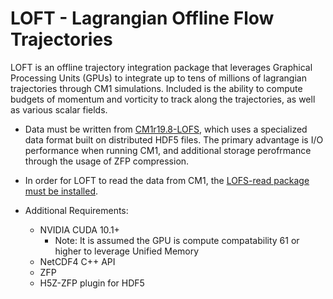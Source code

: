 # LOFT - Lagrangian Offline Flow Trajectories
LOFT is an offline trajectory integration package that leverages Graphical Processing Units (GPUs) to integrate up to tens of millions of lagrangian trajectories through CM1 simulations. Included is the ability to compute budgets of momentum and vorticity to track along the trajectories, as well as various scalar fields. 

* Data must be written from [CM1r19.8-LOFS](https://github.com/leighorf/cm1r19.8-LOFS), which uses a specialized data format built on distributed HDF5 files. The primary advantage is I/O performance when running CM1, and additional storage perofrmance through the usage of ZFP compression. 

* In order for LOFT to read the data from CM1, the [LOFS-read package must be installed](https://github.com/leighorf/LOFS-read). 

* Additional Requirements:
  * NVIDIA CUDA 10.1+ 
    * Note: It is assumed the GPU is compute compatability 61 or higher to leverage Unified Memory
  * NetCDF4 C++ API
  * ZFP
  * H5Z-ZFP plugin for HDF5
